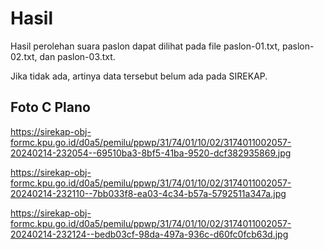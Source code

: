 # Hasil

Hasil perolehan suara paslon dapat dilihat pada file paslon-01.txt, paslon-02.txt, dan paslon-03.txt.

Jika tidak ada, artinya data tersebut belum ada pada SIREKAP.

## Foto C Plano

https://sirekap-obj-formc.kpu.go.id/d0a5/pemilu/ppwp/31/74/01/10/02/3174011002057-20240214-232054--69510ba3-8bf5-41ba-9520-dcf382935869.jpg

https://sirekap-obj-formc.kpu.go.id/d0a5/pemilu/ppwp/31/74/01/10/02/3174011002057-20240214-232110--7bb033f8-ea03-4c34-b57a-5792511a347a.jpg

https://sirekap-obj-formc.kpu.go.id/d0a5/pemilu/ppwp/31/74/01/10/02/3174011002057-20240214-232124--bedb03cf-98da-497a-936c-d60fc0fcb63d.jpg
